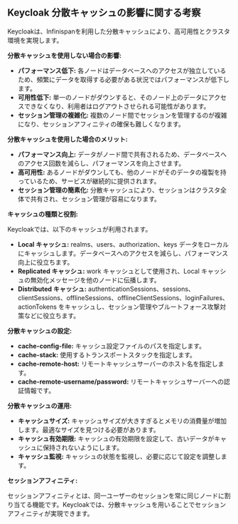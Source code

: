 ## Keycloak 分散キャッシュの影響に関する考察

Keycloakは、Infinispanを利用した分散キャッシュにより、高可用性とクラスタ環境を実現します。

**分散キャッシュを使用しない場合の影響:**

* **パフォーマンス低下:** 各ノードはデータベースへのアクセスが独立しているため、頻繁にデータを取得する必要がある状況ではパフォーマンスが低下します。
* **可用性低下:** 単一のノードがダウンすると、そのノード上のデータにアクセスできなくなり、利用者はログアウトさせられる可能性があります。
* **セッション管理の複雑化:** 複数のノード間でセッションを管理するのが複雑になり、セッションアフィニティの確保も難しくなります。

**分散キャッシュを使用した場合のメリット:**

* **パフォーマンス向上:** データがノード間で共有されるため、データベースへのアクセス回数を減らし、パフォーマンスを向上させます。
* **高可用性:** あるノードがダウンしても、他のノードがそのデータの複製を持っているため、サービスが継続的に提供されます。
* **セッション管理の簡素化:** 分散キャッシュにより、セッションはクラスタ全体で共有され、セッション管理が容易になります。

**キャッシュの種類と役割:**

Keycloakでは、以下のキャッシュが利用されます。

* **Local キャッシュ:** realms、users、authorization、keys データをローカルにキャッシュします。データベースへのアクセスを減らし、パフォーマンス向上に役立ちます。
* **Replicated キャッシュ:** work キャッシュとして使用され、Local キャッシュの無効化メッセージを他のノードに伝播します。
* **Distributed キャッシュ:** authenticationSessions、sessions、clientSessions、offlineSessions、offlineClientSessions、loginFailures、actionTokens をキャッシュし、セッション管理やブルートフォース攻撃対策などに役立ちます。

**分散キャッシュの設定:**

* **cache-config-file:** キャッシュ設定ファイルのパスを指定します。
* **cache-stack:** 使用するトランスポートスタックを指定します。
* **cache-remote-host:** リモートキャッシュサーバーのホスト名を指定します。
* **cache-remote-username/password:** リモートキャッシュサーバーへの認証情報です。

**分散キャッシュの運用:**

* **キャッシュサイズ:** キャッシュサイズが大きすぎるとメモリの消費量が増加します。最適なサイズを見つける必要があります。
* **キャッシュ有効期限:** キャッシュの有効期限を設定して、古いデータがキャッシュに保持されないようにします。
* **キャッシュ監視:** キャッシュの状態を監視し、必要に応じて設定を調整します。

**セッションアフィニティ:**

セッションアフィニティとは、同一ユーザーのセッションを常に同じノードに割り当てる機能です。Keycloakでは、分散キャッシュを用いることでセッションアフィニティが実現できます。
